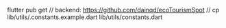 flutter pub get
//
backend: https://github.com/dainqd/ecoTourismSpot
//
cp lib/utils/.constants.example.dart lib/utils/constants.dart